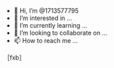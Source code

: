 - 👋 Hi, I’m @1713577795
- 👀 I’m interested in ...
- 🌱 I’m currently learning ...
- 💞️ I’m looking to collaborate on ...
- 📫 How to reach me ...

<!---
1713577795/1713577795 is a ✨ special ✨ repository because its `README.md` (this file) appears on your GitHub profile.
You can click the Preview link to take a look at your changes.
--->［fxb］
